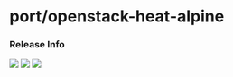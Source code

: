# port/openstack-heat-alpine

### Release Info
[![](https://images.microbadger.com/badges/version/port/openstack-heat-alpine.svg)](http://microbadger.com/images/port/openstack-heat-alpine "Image info @ microbadger.com")
[![](https://images.microbadger.com/badges/image/port/openstack-heat-alpine.svg)](http://microbadger.com/images/port/openstack-heat-alpine "Image info @ microbadger.com")
[![](https://images.microbadger.com/badges/commit/port/openstack-heat-alpine.svg)](http://microbadger.com/images/port/openstack-heat-alpine "Image info @ microbadger.com")

